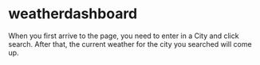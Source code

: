 # weatherdashboard

When you first arrive to the page, you need to enter in a City and click search. After that, the current weather for the city you searched will come up.
